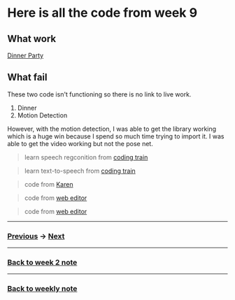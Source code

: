 # Here is all the code from week 9

## What work
[Dinner Party](https://napasornc.github.io/c0dew0rd/processing/week09/DinerParty/)

## What fail
These two code isn't functioning so there is no link to live work. 
1. Dinner
2. Motion Detection

However, with the motion detection, I was able to get the library working which is a huge win because I spend so much time trying to import it. I was able to get the video working but not the pose net.

> learn speech regconition from [coding train](https://www.youtube.com/watch?v=q_bXBcmfTJM)

> learn text-to-speech from [coding train](https://www.youtube.com/watch?v=v0CHV33wDsI)

> code from [Karen](https://github.com/Simandy/codewords/blob/master/processing/poseNet_test/poseNet_test.js)

> code from [web editor](https://editor.p5js.org/kylemcdonald/sketches/H1OoUd9h7)

> code from [web editor](https://editor.p5js.org/ml5/sketches/FkBtHfKP0i)


---------------------------------------------------
### [Previous](https://github.com/napasornc/c0dew0rd/tree/master/processing/week08) -> [Next](https://github.com/napasornc/c0dew0rd/tree/master/processing/week10)

--------------------------------------------------
### [Back to week 2 note](https://github.com/napasornc/c0dew0rd/tree/master/week%20010)

--------------------------------------------------
### [Back to weekly note](https://napasornc.github.io/c0dew0rd/)


